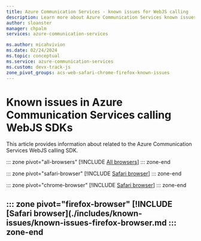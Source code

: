 ```yaml
---
title: Azure Communication Services - known issues for WebJS calling
description: Learn more about Azure Communication Services known issues
author: sloanster
manager: chpalm
services: azure-communication-services

ms.author: micahvivion
ms.date: 02/24/2024
ms.topic: conceptual
ms.service: azure-communication-services
ms.custom: devx-track-js
zone_pivot_groups: acs-web-safari-chrome-firefox-known-issues
---
```


# Known issues in  Azure Communication Services calling WebJS SDKs
This article provides information about related to the Azure Communication Services WebJS calling SDK.

::: zone pivot="all-browsers"
[!INCLUDE [All browsers](./includes/known-issues/known-issues-all-browser.md)]
::: zone-end

::: zone pivot="safari-browser"
[!INCLUDE [Safari browser](./includes/known-issues/known-issues-safari-browser.md)]
::: zone-end

::: zone pivot="chrome-browser"
[!INCLUDE [Safari browser](./includes/known-issues/known-issues-chrome-browser.md)]
::: zone-end

::: zone pivot="firefox-browser"
[!INCLUDE [Safari browser](./includes/known-issues/known-issues-firefox-browser.md
::: zone-end
---
